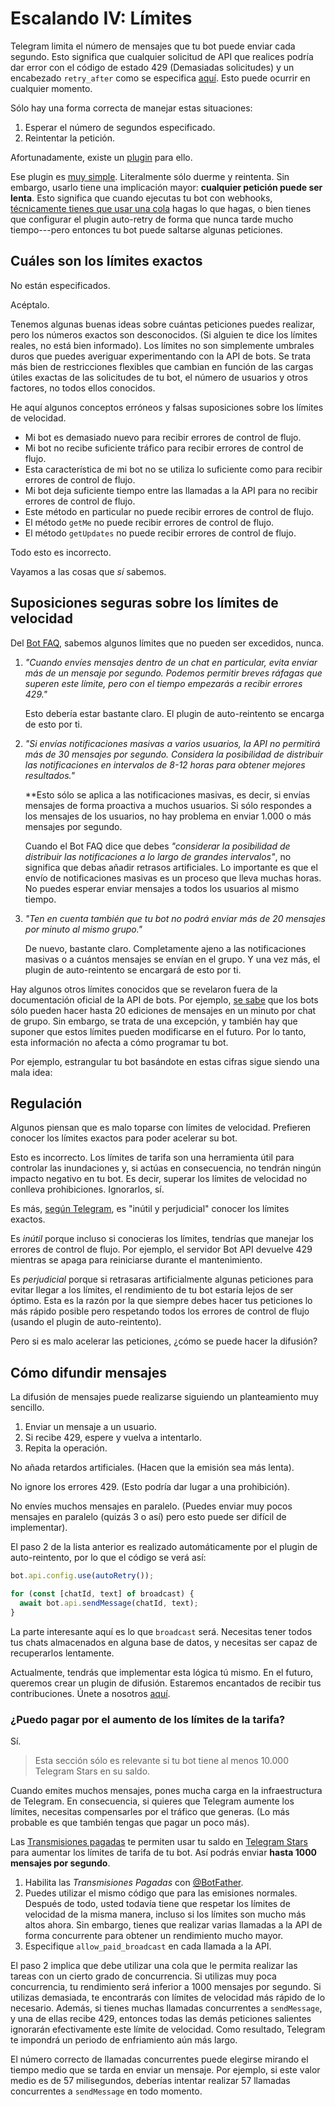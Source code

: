 # Escalando IV: Límites

Telegram limita el número de mensajes que tu bot puede enviar cada segundo. Esto
significa que cualquier solicitud de API que realices podría dar error con el
código de estado 429 (Demasiadas solicitudes) y un encabezado `retry_after` como
se especifica [aquí](https://core.telegram.org/bots/api#responseparameters).
Esto puede ocurrir en cualquier momento.

Sólo hay una forma correcta de manejar estas situaciones:

1. Esperar el número de segundos especificado.
2. Reintentar la petición.

Afortunadamente, existe un [plugin](../plugins/auto-retry) para ello.

Ese plugin es
[muy simple](https://github.com/grammyjs/auto-retry/blob/main/src/mod.ts).
Literalmente sólo duerme y reintenta. Sin embargo, usarlo tiene una implicación
mayor: **cualquier petición puede ser lenta**. Esto significa que cuando
ejecutas tu bot con webhooks,
[técnicamente tienes que usar una cola](../guide/deployment-types#terminar-las-solicitudes-de-webhooks-a-tiempo)
hagas lo que hagas, o bien tienes que configurar el plugin auto-retry de forma
que nunca tarde mucho tiempo---pero entonces tu bot puede saltarse algunas
peticiones.

## Cuáles son los límites exactos

No están especificados.

Acéptalo.

Tenemos algunas buenas ideas sobre cuántas peticiones puedes realizar, pero los
números exactos son desconocidos. (Si alguien te dice los límites reales, no
está bien informado). Los límites no son simplemente umbrales duros que puedes
averiguar experimentando con la API de bots. Se trata más bien de restricciones
flexibles que cambian en función de las cargas útiles exactas de las solicitudes
de tu bot, el número de usuarios y otros factores, no todos ellos conocidos.

He aquí algunos conceptos erróneos y falsas suposiciones sobre los límites de
velocidad.

- Mi bot es demasiado nuevo para recibir errores de control de flujo.
- Mi bot no recibe suficiente tráfico para recibir errores de control de flujo.
- Esta característica de mi bot no se utiliza lo suficiente como para recibir
  errores de control de flujo.
- Mi bot deja suficiente tiempo entre las llamadas a la API para no recibir
  errores de control de flujo.
- Este método en particular no puede recibir errores de control de flujo.
- El método `getMe` no puede recibir errores de control de flujo.
- El método `getUpdates` no puede recibir errores de control de flujo.

Todo esto es incorrecto.

Vayamos a las cosas que _sí_ sabemos.

## Suposiciones seguras sobre los límites de velocidad

Del
[Bot FAQ](https://core.telegram.org/bots/faq#my-bot-is-hitting-limits-how-do-i-avoid-this),
sabemos algunos límites que no pueden ser excedidos, nunca.

1. _"Cuando envíes mensajes dentro de un chat en particular, evita enviar más de
   un mensaje por segundo. Podemos permitir breves ráfagas que superen este
   límite, pero con el tiempo empezarás a recibir errores 429."_

   Esto debería estar bastante claro. El plugin de auto-reintento se encarga de
   esto por ti.

2. _"Si envías notificaciones masivas a varios usuarios, la API no permitirá más
   de 30 mensajes por segundo. Considera la posibilidad de distribuir las
   notificaciones en intervalos de 8-12 horas para obtener mejores resultados."_

   **Esto sólo se aplica a las notificaciones masivas, es decir, si envías
   mensajes de forma proactiva a muchos usuarios. Si sólo respondes a los
   mensajes de los usuarios, no hay problema en enviar 1.000 o más mensajes por
   segundo.

   Cuando el Bot FAQ dice que debes _"considerar la posibilidad de distribuir
   las notificaciones a lo largo de grandes intervalos"_, no significa que debas
   añadir retrasos artificiales. Lo importante es que el envío de notificaciones
   masivas es un proceso que lleva muchas horas. No puedes esperar enviar
   mensajes a todos los usuarios al mismo tiempo.

3. _"Ten en cuenta también que tu bot no podrá enviar más de 20 mensajes por
   minuto al mismo grupo."_

   De nuevo, bastante claro. Completamente ajeno a las notificaciones masivas o
   a cuántos mensajes se envían en el grupo. Y una vez más, el plugin de
   auto-reintento se encargará de esto por ti.

Hay algunos otros límites conocidos que se revelaron fuera de la documentación
oficial de la API de bots. Por ejemplo, [se sabe](https://t.me/tdlibchat/146123)
que los bots sólo pueden hacer hasta 20 ediciones de mensajes en un minuto por
chat de grupo. Sin embargo, se trata de una excepción, y también hay que suponer
que estos límites pueden modificarse en el futuro. Por lo tanto, esta
información no afecta a cómo programar tu bot.

Por ejemplo, estrangular tu bot basándote en estas cifras sigue siendo una mala
idea:

## Regulación

Algunos piensan que es malo toparse con límites de velocidad. Prefieren conocer
los límites exactos para poder acelerar su bot.

Esto es incorrecto. Los límites de tarifa son una herramienta útil para
controlar las inundaciones y, si actúas en consecuencia, no tendrán ningún
impacto negativo en tu bot. Es decir, superar los límites de velocidad no
conlleva prohibiciones. Ignorarlos, sí.

Es más, [según Telegram](https://t.me/tdlibchat/47285), es "inútil y
perjudicial" conocer los límites exactos.

Es _inútil_ porque incluso si conocieras los límites, tendrías que manejar los
errores de control de flujo. Por ejemplo, el servidor Bot API devuelve 429
mientras se apaga para reiniciarse durante el mantenimiento.

Es _perjudicial_ porque si retrasaras artificialmente algunas peticiones para
evitar llegar a los límites, el rendimiento de tu bot estaría lejos de ser
óptimo. Esta es la razón por la que siempre debes hacer tus peticiones lo más
rápido posible pero respetando todos los errores de control de flujo (usando el
plugin de auto-reintento).

Pero si es malo acelerar las peticiones, ¿cómo se puede hacer la difusión?

## Cómo difundir mensajes

La difusión de mensajes puede realizarse siguiendo un planteamiento muy
sencillo.

1. Enviar un mensaje a un usuario.
2. Si recibe 429, espere y vuelva a intentarlo.
3. Repita la operación.

No añada retardos artificiales. (Hacen que la emisión sea más lenta).

No ignore los errores 429. (Esto podría dar lugar a una prohibición).

No envíes muchos mensajes en paralelo. (Puedes enviar muy pocos mensajes en
paralelo (quizás 3 o así) pero esto puede ser difícil de implementar).

El paso 2 de la lista anterior es realizado automáticamente por el plugin de
auto-reintento, por lo que el código se verá así:

```ts
bot.api.config.use(autoRetry());

for (const [chatId, text] of broadcast) {
  await bot.api.sendMessage(chatId, text);
}
```

La parte interesante aquí es lo que `broadcast` será. Necesitas tener todos tus
chats almacenados en alguna base de datos, y necesitas ser capaz de recuperarlos
lentamente.

Actualmente, tendrás que implementar esta lógica tú mismo. En el futuro,
queremos crear un plugin de difusión. Estaremos encantados de recibir tus
contribuciones. Únete a nosotros [aquí](https://t.me/grammyjs).

### ¿Puedo pagar por el aumento de los límites de la tarifa?

Sí.

> Esta sección sólo es relevante si tu bot tiene al menos 10.000 Telegram Stars
> en su saldo.

Cuando emites muchos mensajes, pones mucha carga en la infraestructura de
Telegram. En consecuencia, si quieres que Telegram aumente los límites,
necesitas compensarles por el tráfico que generas. (Lo más probable es que
también tengas que pagar un poco más).

Las [Transmisiones pagadas](https://core.telegram.org/bots/api#paid-broadcasts)
te permiten usar tu saldo en [Telegram Stars](https://t.me/BotNews/90) para
aumentar los límites de tarifa de tu bot. Así podrás enviar **hasta 1000
mensajes por segundo**.

1. Habilita las _Transmisiones Pagadas_ con
   [@BotFather](https://t.me/BotFather).
2. Puedes utilizar el mismo código que para las emisiones normales. Después de
   todo, usted todavía tiene que respetar los límites de velocidad de la misma
   manera, incluso si los límites son mucho más altos ahora. Sin embargo, tienes
   que realizar varias llamadas a la API de forma concurrente para obtener un
   rendimiento mucho mayor.
3. Especifique `allow_paid_broadcast` en cada llamada a la API.

El paso 2 implica que debe utilizar una cola que le permita realizar las tareas
con un cierto grado de concurrencia. Si utilizas muy poca concurrencia, tu
rendimiento será inferior a 1000 mensajes por segundo. Si utilizas demasiada, te
encontrarás con límites de velocidad más rápido de lo necesario. Además, si
tienes muchas llamadas concurrentes a `sendMessage`, y una de ellas recibe 429,
entonces todas las demás peticiones salientes ignorarán efectivamente este
límite de velocidad. Como resultado, Telegram te impondrá un periodo de
enfriamiento aún más largo.

El número correcto de llamadas concurrentes puede elegirse mirando el tiempo
medio que se tarda en enviar un mensaje. Por ejemplo, si este valor medio es de
57 milisegundos, deberías intentar realizar 57 llamadas concurrentes a
`sendMessage` en todo momento.

